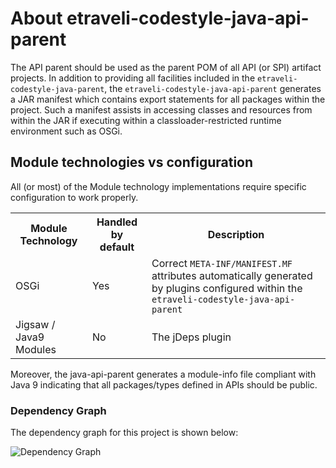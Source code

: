 # About etraveli-codestyle-java-api-parent

The API parent should be used as the parent POM of all API (or SPI) artifact projects.
In addition to providing all facilities included in the `etraveli-codestyle-java-parent`, the 
`etraveli-codestyle-java-api-parent` generates a JAR manifest which contains export statements 
for all packages within the project. Such a manifest assists in accessing classes and 
resources from within the JAR if executing within a classloader-restricted runtime 
environment such as OSGi. 

## Module technologies vs configuration

All (or most) of the Module technology implementations require specific configuration to work properly.

<table>
    <tr>
        <th>Module Technology</th>
        <th>Handled by default</th>
        <th>Description</th>
    </tr>
    <tr>
        <td>OSGi</td>
        <td>Yes</td>
        <td>Correct <code>META-INF/MANIFEST.MF</code> attributes automatically generated by plugins configured 
        within the <code>etraveli-codestyle-java-api-parent</code></td>
    </tr>
    <tr>
        <td>Jigsaw / Java9 Modules</td>
        <td>No</td>
        <td>The jDeps plugin </td>
    </tr>
</table> 

Moreover, the java-api-parent generates a module-info file 
compliant with Java 9 indicating that all packages/types defined in APIs should be public.

### Dependency Graph

The dependency graph for this project is shown below:

![Dependency Graph](./images/dependency_graph.png)
